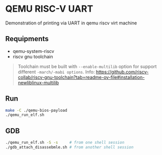 # QEMU RISC-V UART

Demonstration of printing via UART in qemu riscv virt machine

## Requipments
* qemu-system-riscv
* riscv gnu toolchain 

> Toolchain must be built with `--enable-multilib` option for support different `-march/-mabi options`. Info: https://github.com/riscv-collab/riscv-gnu-toolchain?tab=readme-ov-file#installation-newliblinux-multilib

## Run

```sh
make -C ./qemu-bios-payload
./qemu_run_elf.sh
```

## GDB

```sh
./qemu_run_elf.sh -S -s     # from one shell session
./gdb_attach_disassebmle.sh # from another shell session
```
